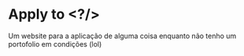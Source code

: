 # Apply to <?/>
Um website para a aplicação de alguma coisa enquanto não tenho um portofolio em condições (lol)
